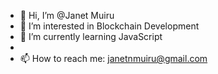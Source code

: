 - 👋 Hi, I’m @Janet Muiru
- 👀 I’m interested in Blockchain Development
- 🌱 I’m currently learning JavaScript
- 
- 📫 How to reach me: janetnmuiru@gmail.com

<!---
JanMuiru/JanMuiru is a ✨ special ✨ repository because its `README.md` (this file) appears on your GitHub profile.
You can click the Preview link to take a look at your changes.
--->
